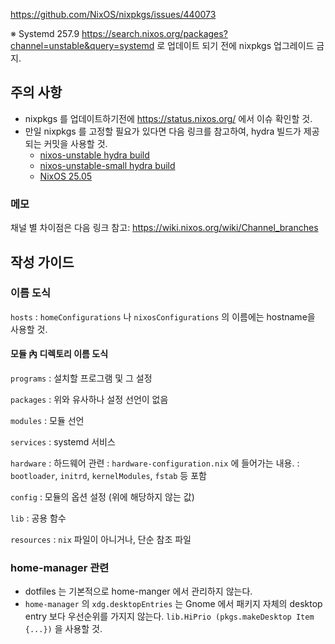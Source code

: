 <https://github.com/NixOS/nixpkgs/issues/440073>

※  Systemd 257.9 <https://search.nixos.org/packages?channel=unstable&query=systemd> 로 업데이트 되기 전에 nixpkgs 업그레이드 금지.

## 주의 사항

- nixpkgs 를 업데이트하기전에 <https://status.nixos.org/> 에서 이슈 확인할 것.
- 만일 nixpkgs 를 고정할 필요가 있다면 다음 링크를 참고하여, hydra 빌드가 제공 되는 커밋을 사용할 것.
  - [nixos-unstable hydra build](https://hydra.nixos.org/job/nixos/trunk-combined/tested)
  - [nixos-unstable-small hydra build](https://hydra.nixos.org/job/nixos/unstable-small/tested)
  - [NixOS 25.05](https://hydra.nixos.org/job/nixos/release-25.05/tested#tabs-status)

### 메모

채널 별 차이점은 다음 링크 참고: <https://wiki.nixos.org/wiki/Channel_branches>

## 작성 가이드

### 이름 도식

`hosts`
: `homeConfigurations` 나 `nixosConfigurations` 의 이름에는 hostname을 사용할 것.

#### 모듈 內 디렉토리 이름 도식

`programs`
: 설치할 프로그램 및 그 설정

`packages`
: 위와 유사하나 설정 선언이 없음

`modules`
: 모듈 선언

`services`
: systemd 서비스

`hardware`
: 하드웨어 관련
: `hardware-configuration.nix` 에 들어가는 내용.
: `bootloader`, `initrd`, `kernelModules`, `fstab` 등 포함

`config`
: 모듈의 옵션 설정 (위에 해당하지 않는 값)

`lib`
: 공용 함수

`resources`
: `nix` 파일이 아니거나, 단순 참조 파일

### home-manager 관련

- dotfiles 는 기본적으로 home-manger 에서 관리하지 않는다.
- `home-manager` 의 `xdg.desktopEntries` 는 Gnome 에서 패키지 자체의 desktop entry 보다 우선순위를 가지지 않는다. `lib.HiPrio (pkgs.makeDesktop Item {...})` 을 사용할 것.
